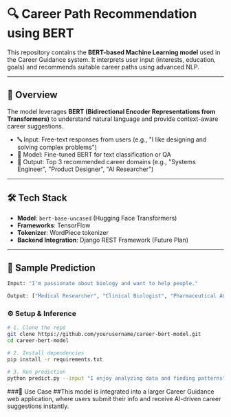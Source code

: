 # 🔍 Career Path Recommendation using BERT

This repository contains the **BERT-based Machine Learning model** used in the Career Guidance system. It interprets user input (interests, education, goals) and recommends suitable career paths using advanced NLP.

---

## 🚀 Overview

The model leverages **BERT (Bidirectional Encoder Representations from Transformers)** to understand natural language and provide context-aware career suggestions.

- 🔤 Input: Free-text responses from users (e.g., "I like designing and solving complex problems")
- 🧠 Model: Fine-tuned BERT for text classification or QA
- 🎯 Output: Top 3 recommended career domains (e.g., "Systems Engineer", "Product Designer", "AI Researcher")

---

## 🛠️ Tech Stack

- **Model**: `bert-base-uncased` (Hugging Face Transformers)
- **Frameworks**: TensorFlow
- **Tokenizer**: WordPiece tokenizer
- **Backend Integration**: Django REST Framework (Future Plan)

---

## 🧪 Sample Prediction

```python
Input: "I'm passionate about biology and want to help people."

Output: ["Medical Researcher", "Clinical Biologist", "Pharmaceutical Analyst"]
```

### ⚙️ Setup & Inference
```bash
# 1. Clone the repo
git clone https://github.com/yourusername/career-bert-model.git
cd career-bert-model

# 2. Install dependencies
pip install -r requirements.txt

# 3. Run prediction
python predict.py --input "I enjoy analyzing data and finding patterns"
```

###🎯 Use Case
##This model is integrated into a larger Career Guidance web application, where users submit their info and receive AI-driven career suggestions instantly.